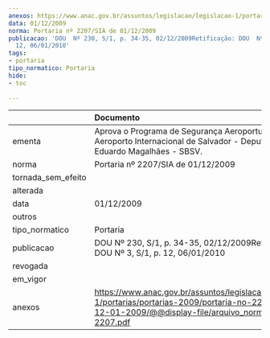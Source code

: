 ```yaml
---
anexos: https://www.anac.gov.br/assuntos/legislacao/legislacao-1/portarias/portarias-2009/portaria-no-2207-sia-de-12-01-2009/@@display-file/arquivo_norma/PA2009-2207.pdf
data: 01/12/2009
norma: Portaria nº 2207/SIA de 01/12/2009
publicacao: 'DOU  Nº 230, S/1, p. 34-35, 02/12/2009Retificação: DOU  Nº 3, S/1, p.
  12, 06/01/2010'
tags:
- portaria
tipo_normatico: Portaria
hide: 
- toc 
 
---
```


|                    | Documento                                                                                                                                                         |
|:-------------------|:------------------------------------------------------------------------------------------------------------------------------------------------------------------|
| ementa             | Aprova o Programa de Segurança Aeroportuária do Aeroporto Internacional de Salvador - Deputado Luís Eduardo Magalhães - SBSV.                                     |
| norma              | Portaria nº 2207/SIA de 01/12/2009                                                                                                                                |
| tornada_sem_efeito |                                                                                                                                                                   |
| alterada           |                                                                                                                                                                   |
| data               | 01/12/2009                                                                                                                                                        |
| outros             |                                                                                                                                                                   |
| tipo_normatico     | Portaria                                                                                                                                                          |
| publicacao         | DOU  Nº 230, S/1, p. 34-35, 02/12/2009Retificação: DOU  Nº 3, S/1, p. 12, 06/01/2010                                                                              |
| revogada           |                                                                                                                                                                   |
| em_vigor           |                                                                                                                                                                   |
| anexos             | https://www.anac.gov.br/assuntos/legislacao/legislacao-1/portarias/portarias-2009/portaria-no-2207-sia-de-12-01-2009/@@display-file/arquivo_norma/PA2009-2207.pdf |